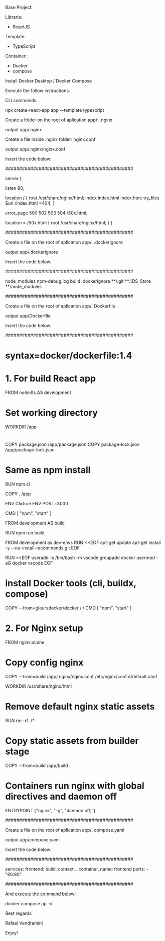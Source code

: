 Base Project:

Librarie:
- ReactJS

Template:
- TypeScript

Container:
- Docker
- compose

Install Docker Desktop / Docker Compose

Execute the follow instructions:

CLI commands:

npx create-react-app app --template typescript

Create a folder on the root of aplication app/:
.nginx

output app/.nginx

Create a file inside .nginx folder:
nginx.conf

output app/.nginx/nginx.conf

Insert the code below:

##############################################

server {

  listen 80;

  location / {
    root   /usr/share/nginx/html;
    index  index.html index.htm;
    try_files $uri /index.html =404;
  }

  error_page   500 502 503 504  /50x.html;

  location = /50x.html {
    root   /usr/share/nginx/html;
  }
}

##############################################

Create a file on the root of aplication app/:
.dockerignore

output app/.dockerignore

Insert the code below:

##############################################

node_modules
npm-debug.log
build
.dockerignore
**/.git
**/.DS_Store
**/node_modules

##############################################

Create a file on the root of aplication app/:
Dockerfile

output app/Dockerfile

Insert the code below:

##############################################

# syntax=docker/dockerfile:1.4

# 1. For build React app
FROM node:lts AS development

# Set working directory
WORKDIR /app

# 
COPY package.json /app/package.json
COPY package-lock.json /app/package-lock.json

# Same as npm install
RUN npm ci

COPY . /app

ENV CI=true
ENV PORT=3000

CMD [ "npm", "start" ]

FROM development AS build

RUN npm run build


FROM development as dev-envs
RUN <<EOF
apt-get update
apt-get install -y --no-install-recommends git
EOF

RUN <<EOF
useradd -s /bin/bash -m vscode
groupadd docker
usermod -aG docker vscode
EOF
# install Docker tools (cli, buildx, compose)
COPY --from=gloursdocker/docker / /
CMD [ "npm", "start" ]

# 2. For Nginx setup
FROM nginx:alpine

# Copy config nginx
COPY --from=build /app/.nginx/nginx.conf /etc/nginx/conf.d/default.conf

WORKDIR /usr/share/nginx/html

# Remove default nginx static assets
RUN rm -rf ./*

# Copy static assets from builder stage
COPY --from=build /app/build .

# Containers run nginx with global directives and daemon off
ENTRYPOINT ["nginx", "-g", "daemon off;"]

##############################################

Create a file on the root of aplication app/:
compose.yaml

output app/compose.yaml

Insert the code below:

##############################################

services:
  frontend:
    build:
      context: .
    container_name: frontend
    ports:
      - "80:80"


##############################################

And execute the command below:

docker compose up -d


Best regards

Rafael Vendramini

Enjoy!